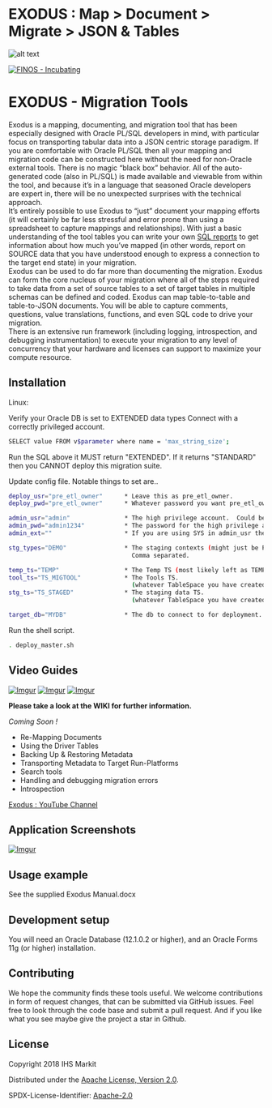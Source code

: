 # EXODUS : Map > Document > Migrate > JSON & Tables

![alt text](https://github.com/finos/exodus/blob/master/exodus_logo_small.jpg "Exodus")

[![FINOS - Incubating](https://cdn.jsdelivr.net/gh/finos/contrib-toolbox@master/images/badge-incubating.svg)](https://finosfoundation.atlassian.net/wiki/display/FINOS/Incubating)

# EXODUS - Migration Tools

Exodus is a mapping, documenting, and migration tool that has been especially designed with Oracle PL/SQL developers in mind, with particular focus on transporting tabular data into a JSON centric storage paradigm.  If you are comfortable with Oracle PL/SQL then all your mapping and migration code can be constructed here without the need for non-Oracle external tools.  There is no magic “black box” behavior.  All of the auto-generated code (also in PL/SQL) is made available and viewable from within the tool, and because it’s in a language that seasoned Oracle developers are expert in, there will be no unexpected surprises with the technical approach.  
It’s entirely possible to use Exodus to “just” document your mapping efforts (it will certainly be far less stressful and error prone than using a spreadsheet to capture mappings and relationships).  With just a basic understanding of the tool tables you can write your own [SQL reports](https://github.com/finos/exodus/tree/master/scripts/mapping_reports "SQL Report Example")  to get information about how much you’ve mapped (in other words, report on SOURCE data that you have understood enough to express a connection to the target end state) in your migration.  
Exodus can be used to do far more than documenting the migration.  Exodus can form the core nucleus of your migration where all of the steps required to take data from a set of source tables to a set of target tables in multiple schemas can be defined and coded.  Exodus can map table-to-table and table-to-JSON documents.  You will be able to capture comments, questions, value translations, functions, and even SQL code to drive your migration.  
There is an extensive run framework (including logging, introspection, and debugging instrumentation) to execute your migration to any level of concurrency that your hardware and licenses can support to maximize your compute resource.



## Installation

Linux:

Verify your Oracle DB is set to EXTENDED data types
Connect with a correctly privileged account.
```sh
SELECT value FROM v$parameter where name = 'max_string_size';
```
Run the SQL above it MUST return "EXTENDED". If it returns "STANDARD" then you CANNOT deploy this migration suite.

Update config file.
Notable things to set are..
```sh
deploy_usr="pre_etl_owner"      * Leave this as pre_etl_owner.
deploy_pwd="pre_etl_owner"      * Whatever password you want pre_etl_owner to have.

admin_usr="admin"               * The high privilege account.  Could be SYS. (on AWS its admin).
admin_pwd="admin1234"           * The password for the high privilege account.
admin_ext=""                    * If you are using SYS in admin_usr then this needs to be "AS SYSDBA".

stg_types="DEMO"                * The staging contexts (might just be PROD).
                                  Comma separated.

temp_ts="TEMP"                  * The Temp TS (most likely left as TEMP).
tool_ts="TS_MIGTOOL"            * The Tools TS.       
                                  (whatever TableSpace you have created for the Tool)
stg_ts="TS_STAGED"              * The staging data TS.
                                  (whatever TableSpace you have created for the Staged Data)

target_db="MYDB"                * The db to connect to for deployment.  Your DB.
```

Run the shell script.

```sh
. deploy_master.sh
```

## Video Guides
[![Imgur](https://i.imgur.com/GaeyAV2.png?1)](https://www.finos.org/hubfs/FINOS/exodus/Exodus%20Installation.mp4)
[![Imgur](https://i.imgur.com/GLnXlso.png?1)](https://www.finos.org/hubfs/FINOS/exodus/Exodus%20Mapping.mp4)
[![Imgur](https://i.imgur.com/7zhNZyL.png?1)](https://www.finos.org/hubfs/FINOS/exodus/Exodus%20Migration.mp4)

**Please take a look at the WIKI for further information.**

*Coming Soon !*
- Re-Mapping Documents
- Using the Driver Tables
- Backing Up & Restoring Metadata
- Transporting Metadata to Target Run-Platforms
- Search tools
- Handling and debugging migration errors
- Introspection

[Exodus : YouTube Channel](https://www.youtube.com/channel/UCwmYTaG8deW-nYnl7v3rx9A "YouTube Channel") 

## Application Screenshots

[![Imgur](https://i.imgur.com/pqUVrze.jpg?2)](https://i.imgur.com/cVBFbPQ.jpg?1)

## Usage example

See the supplied Exodus Manual.docx

## Development setup

You will need an Oracle Database (12.1.0.2 or higher), and an Oracle Forms 11g (or higher) installation.

## Contributing

We hope the community finds these tools useful.  We welcome contributions in form of request changes, that can be submitted via GitHub issues. Feel free to look through the code base and submit a pull request. And if you like what you see maybe give the project a star in Github.


## License

Copyright 2018 IHS Markit

Distributed under the [Apache License, Version 2.0](http://www.apache.org/licenses/LICENSE-2.0).

SPDX-License-Identifier: [Apache-2.0](https://spdx.org/licenses/Apache-2.0)

